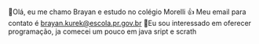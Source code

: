👋Olá, eu me chamo Brayan e estudo no colégio Morelli
👍 Meu email para contato é brayan.kurek@escola.pr.gov.br
🌱Eu sou interessado em oferecer programação, ja comecei um pouco em java sript e scrath

